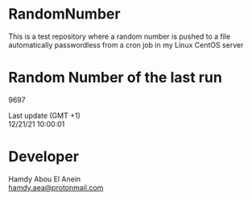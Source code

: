 # RandomNumber    
This is a test repository where a random number is pushed to a file automatically passwordless from a cron job in my Linux CentOS server    
# Random Number of the last run   
9697
      
Last update (GMT +1)    
12/21/21 10:00:01
# Developer    
Hamdy Abou El Anein   
hamdy.aea@protonmail.com
